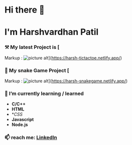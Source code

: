 # Hi there 👋

# I'm Harshvardhan Patil

### ⚒ My latest Project is [
Markup : ![picture alt](https://images.app.goo.gl/SaReV8cm9BQ1c2pk7 "TIC TAC TOE  ")](https://harsh-tictactoe.netlify.app/) 

### :snake: My snake Game Project [
Markup : ![picture alt](https://www.google.com/logos/fnbx/snake_arcade/cta.png "SNAKE GAME  ")](https://harsh-snakegame.netlify.app/)

### 🌱 I’m currently learning / learned
- **C/C++**
- **HTML**
- **CSS*
- **Javascript**
- **Node.js**

### 📫 reach me: [LinkedIn](https://www.linkedin.com/in/harshvardhan-patil-a42ab5209/) 

<!--
**harshvardhan-95/harshvardhan-95** is a ✨ _special_ ✨ repository because its `README.md` (this file) appears on your GitHub profile.

Here are some ideas to get you started:

- 🔭 I’m currently working on ...
- 🌱 I’m currently learning ...
- 👯 I’m looking to collaborate on ...
- 🤔 I’m looking for help with ...
- 💬 Ask me about ...
- 📫 How to reach me: ...
- 😄 Pronouns: ...
- ⚡ Fun fact: ...
-->
